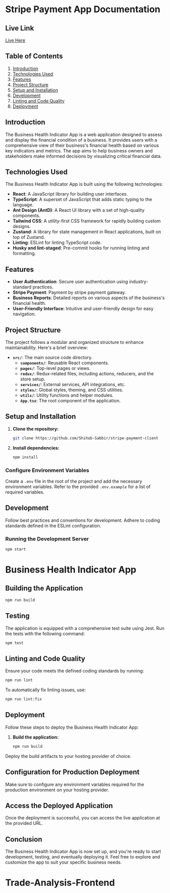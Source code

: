 # Stripe Payment App Documentation

## Live Link

[Live Here](https://stripe-client.vercel.app/)

## Table of Contents

1. [Introduction](#introduction)
2. [Technologies Used](#technologies-used)
3. [Features](#features)
4. [Project Structure](#project-structure)
5. [Setup and Installation](#setup-and-installation)
6. [Development](#development)
8. [Linting and Code Quality](#linting-and-code-quality)
9. [Deployment](#deployment)


## Introduction

The Business Health Indicator App is a web application designed to assess and display the financial condition of a business. It provides users with a comprehensive view of their business's financial health based on various key indicators and metrics. The app aims to help business owners and stakeholders make informed decisions by visualizing critical financial data.

## Technologies Used

The Business Health Indicator App is built using the following technologies:

- **React**: A JavaScript library for building user interfaces.
- **TypeScript**: A superset of JavaScript that adds static typing to the language.
- **Ant Design (AntD)**: A React UI library with a set of high-quality components.
- **Tailwind CSS**: A utility-first CSS framework for rapidly building custom designs.
- **Zustand**: A library for state management in React applications, built on top of Zustand.
- **Linting**: ESLint for linting TypeScript code.
- **Husky and lint-staged**: Pre-commit hooks for running linting and formatting.

## Features

- **User Authentication**: Secure user authentication using industry-standard practices.
- **Stripe Payment**: Payment by stripe payment gateway.
- **Business Reports**: Detailed reports on various aspects of the business's financial health.
- **User-Friendly Interface**: Intuitive and user-friendly design for easy navigation.

## Project Structure

The project follows a modular and organized structure to enhance maintainability. Here's a brief overview:

- **`src/`**: The main source code directory.
  - **`components/`**: Reusable React components.
  - **`pages/`**: Top-level pages or views.
  - **`redux/`**: Redux-related files, including actions, reducers, and the store setup.
  - **`services/`**: External services, API integrations, etc.
  - **`styles/`**: Global styles, theming, and CSS utilities.
  - **`utils/`**: Utility functions and helper modules.
  - **`App.tsx`**: The root component of the application.

## Setup and Installation

1. **Clone the repository:**
    ```bash
    git clone https://github.com/Shihab-Sabbir/stripe-payment-client
    ```

2. **Install dependencies:**
    ```bash
    npm install
    ```

### Configure Environment Variables

Create a `.env` file in the root of the project and add the necessary environment variables. Refer to the provided `.env.example` for a list of required variables.

## Development

Follow best practices and conventions for development. Adhere to coding standards defined in the ESLint configuration.

### Running the Development Server

```bash
npm start
```

# Business Health Indicator App

## Building the Application

```bash
npm run build
```
## Testing

The application is equipped with a comprehensive test suite using Jest. Run the tests with the following command:

```bash
npm test
```

## Linting and Code Quality

Ensure your code meets the defined coding standards by running:

```bash
npm run lint
```

To automatically fix linting issues, use:

```bash
npm run lint:fix
```

## Deployment

Follow these steps to deploy the Business Health Indicator App:

1. **Build the application:**

   ```bash
   npm run build
   ```

 Deploy the build artifacts to your hosting provider of choice. 


## Configuration for Production Deployment

Make sure to configure any environment variables required for the production environment on your hosting provider.

## Access the Deployed Application

Once the deployment is successful, you can access the live application at the provided URL.


## Conclusion

The Business Health Indicator App is now set up, and you're ready to start development, testing, and eventually deploying it. Feel free to explore and customize the app to suit your specific business needs.



# Trade-Analysis-Frontend
